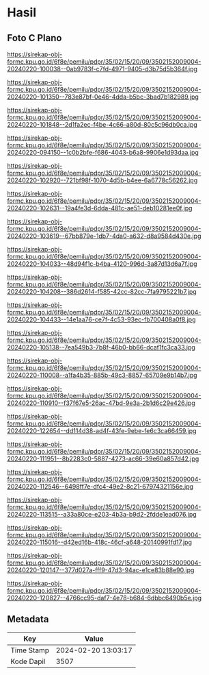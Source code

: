 # Hasil

## Foto C Plano

https://sirekap-obj-formc.kpu.go.id/6f8e/pemilu/pdpr/35/02/15/20/09/3502152009004-20240220-100038--0ab9783f-c7fd-4971-9405-d3b75d5b364f.jpg

https://sirekap-obj-formc.kpu.go.id/6f8e/pemilu/pdpr/35/02/15/20/09/3502152009004-20240220-101350--783e87bf-0e46-4dda-b5bc-3bad7b182989.jpg

https://sirekap-obj-formc.kpu.go.id/6f8e/pemilu/pdpr/35/02/15/20/09/3502152009004-20240220-101848--2d1fa2ec-f4be-4c66-a80d-80c5c96db0ca.jpg

https://sirekap-obj-formc.kpu.go.id/6f8e/pemilu/pdpr/35/02/15/20/09/3502152009004-20240220-094150--1c0b2bfe-f686-4043-b6a8-9906e1d93daa.jpg

https://sirekap-obj-formc.kpu.go.id/6f8e/pemilu/pdpr/35/02/15/20/09/3502152009004-20240220-102920--721bf98f-1070-4d5b-b4ee-6a6778c56262.jpg

https://sirekap-obj-formc.kpu.go.id/6f8e/pemilu/pdpr/35/02/15/20/09/3502152009004-20240220-102631--19a4fe3d-6dda-481c-ae51-deb10281ee0f.jpg

https://sirekap-obj-formc.kpu.go.id/6f8e/pemilu/pdpr/35/02/15/20/09/3502152009004-20240220-103619--67bb879e-1db7-4da0-a632-d8a9584d430e.jpg

https://sirekap-obj-formc.kpu.go.id/6f8e/pemilu/pdpr/35/02/15/20/09/3502152009004-20240220-104033--48d94f1c-b4ba-4120-996d-3a87d13d6a7f.jpg

https://sirekap-obj-formc.kpu.go.id/6f8e/pemilu/pdpr/35/02/15/20/09/3502152009004-20240220-104208--386d2614-f585-42cc-82cc-7fa9795221b7.jpg

https://sirekap-obj-formc.kpu.go.id/6f8e/pemilu/pdpr/35/02/15/20/09/3502152009004-20240220-104433--14e1aa76-ce7f-4c53-93ec-fb700408a0f8.jpg

https://sirekap-obj-formc.kpu.go.id/6f8e/pemilu/pdpr/35/02/15/20/09/3502152009004-20240220-105138--7ea549b3-7b8f-46b0-bb66-dcaf1fc3ca33.jpg

https://sirekap-obj-formc.kpu.go.id/6f8e/pemilu/pdpr/35/02/15/20/09/3502152009004-20240220-110008--a1fa4b35-885b-49c3-8857-65709e9b14b7.jpg

https://sirekap-obj-formc.kpu.go.id/6f8e/pemilu/pdpr/35/02/15/20/09/3502152009004-20240220-110910--f37f67e5-26ac-47bd-9e3a-2b1d6c29e426.jpg

https://sirekap-obj-formc.kpu.go.id/6f8e/pemilu/pdpr/35/02/15/20/09/3502152009004-20240220-122654--dd114d38-ad4f-43fe-9ebe-fe6c3ca66459.jpg

https://sirekap-obj-formc.kpu.go.id/6f8e/pemilu/pdpr/35/02/15/20/09/3502152009004-20240220-111951--8b2283c0-5887-4273-ac66-39e60a857d42.jpg

https://sirekap-obj-formc.kpu.go.id/6f8e/pemilu/pdpr/35/02/15/20/09/3502152009004-20240220-112546--6498ff7e-dfc4-49e2-8c21-67974321156e.jpg

https://sirekap-obj-formc.kpu.go.id/6f8e/pemilu/pdpr/35/02/15/20/09/3502152009004-20240220-113515--a33a80ce-e203-4b3a-b9d2-2fdde1ead076.jpg

https://sirekap-obj-formc.kpu.go.id/6f8e/pemilu/pdpr/35/02/15/20/09/3502152009004-20240220-115016--d42ed16b-418c-46cf-a648-20140991fd17.jpg

https://sirekap-obj-formc.kpu.go.id/6f8e/pemilu/pdpr/35/02/15/20/09/3502152009004-20240220-120147--377d027a-fff9-47d3-94ac-e1ce83b88e90.jpg

https://sirekap-obj-formc.kpu.go.id/6f8e/pemilu/pdpr/35/02/15/20/09/3502152009004-20240220-120827--4766cc95-daf7-4e78-b684-6dbbc6490b5e.jpg


## Metadata

| Key        | Value               |
| ---------- | ------------------- |
| Time Stamp | 2024-02-20 13:03:17 |
| Kode Dapil | 3507                |



